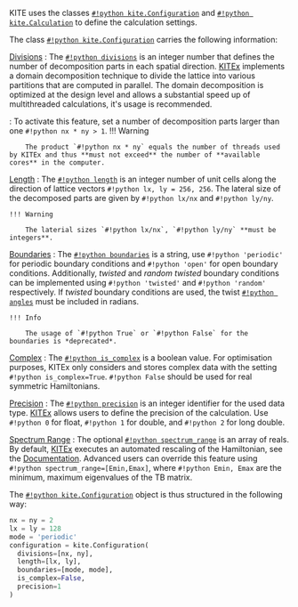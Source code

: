 KITE uses the classes [`#!python kite.Configuration`][configuration] and [`#!python kite.Calculation`][calculation] to define the calculation settings.

The class [`#!python kite.Configuration`][configuration] carries the following information:

[Divisions][configuration-divisions]
: The [`#!python divisions`][configuration-divisions] is an integer number that defines the number of decomposition parts in each spatial direction.
  [KITEx][kitex] implements a domain decomposition technique to divide the lattice into various partitions that are computed in parallel.
  The domain decomposition is optimized at the design level and allows a substantial speed up of multithreaded calculations, it's usage is recommended.
  
: To activate this feature, set a number of decomposition parts larger than one `#!python nx * ny > 1`.
    !!! Warning
    
        The product `#!python nx * ny` equals the number of threads used by KITEx and thus **must not exceed** the number of **available cores** in the computer.

[Length][configuration-length]
: The [`#!python length`][configuration-length] is an integer number of unit cells along the direction of lattice vectors `#!python lx, ly = 256, 256`. 
  The lateral size of the decomposed parts are given by `#!python lx/nx` and `#!python ly/ny`.

    !!! Warning
    
        The laterial sizes `#!python lx/nx`, `#!python ly/ny` **must be integers**.

[Boundaries][configuration-boundaries]
: The [`#!python boundaries`][configuration-boundaries] is a string, use `#!python 'periodic'` for periodic boundary conditions and `#!python 'open'` for open boundary conditions.
  Additionally, *twisted* and *random twisted* boundary conditions can be implemented using `#!python 'twisted'` and `#!python 'random'` respectively.
  If *twisted* boundary conditions are used, the twist [`#!python angles`][configuration-angles] must be included in radians.

    !!! Info
    
        The usage of `#!python True` or `#!python False` for the boundaries is *deprecated*.

[Complex][configuration-is_complex]
: The [`#!python is_complex`][configuration-is_complex] is a boolean value.
  For optimisation purposes, KITEx only considers and stores complex data with the setting `#!python is_complex=True`.
  `#!python False` should be used for real symmetric Hamiltonians.


[Precision][configuration-precision]
: The [`#!python precision`][configuration-precision] is an integer identifier for the used data type.
  [KITEx][kitex] allows users to define the precision of the calculation.
  Use `#!python 0` for float, `#!python 1` for double, and `#!python 2` for long double.

[Spectrum Range][configuration-spectrum_range]
: The optional [`#!python spectrum_range`][configuration-spectrum_range] is an array of reals.
  By default, [KITEx][kitex] executes an automated rescaling of the Hamiltonian, see the [Documentation][documentation].
  Advanced users can override this feature using `#!python spectrum_range=[Emin,Emax]`, where `#!python Emin, Emax` are the minimum, maximum eigenvalues of the TB matrix.

The [`#!python kite.Configuration`][configuration] object is thus structured in the following way:

``` python linenums="1"
nx = ny = 2
lx = ly = 128
mode = 'periodic'
configuration = kite.Configuration(
  divisions=[nx, ny],
  length=[lx, ly],
  boundaries=[mode, mode],
  is_complex=False,
  precision=1 
)
```


[HDF5]: https://www.hdfgroup.org
[pybinding]: https://docs.pybinding.site/en/stable
[lattice]: https://docs.pybinding.site/en/stable/_api/pybinding.Lattice.html
[documentation]: ../documentation/index.md
[tightbinding]: ../documentation/tight_binding.md

[lattice-tutorial]: tb_model.md

[kitepython]: ../api/kite.md
[kitex]: ../api/kitex.md
[kitetools]: ../api/kite-tools.md

[calculation]: index.md
[DOS]: index.md
[conductivity]: index.md
[modifications]: index.md
[disorder]: index.md
[Examples]: examples/graphene.md

[configuration]: ../api/kite.md#configuration
[configuration-divisions]: ../api/kite.md#configuration-divisions
[configuration-length]: ../api/kite.md#configuration-length
[configuration-boundaries]: ../api/kite.md#configuration-boundaries
[configuration-is_complex]: ../api/kite.md#configuration-is_complex
[configuration-precision]: ../api/kite.md#configuration-precision
[configuration-spectrum_range]: ../api/kite.md#configuration-spectrum_range
[configuration-angles]: ../api/kite.md#configuration-angles
[configuration-custom_local]: ../api/kite.md#configuration-custom_local
[configuration-custom_local_print]: ../api/kite.md#configuration-custom_local_print
[calculation]: ../api/kite.md#calculation

